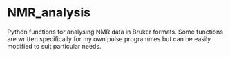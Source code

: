 # NMR_analysis
Python functions for analysing NMR data in Bruker formats. Some functions are written specifically for my own pulse programmes but can be easily modified to suit particular needs.

